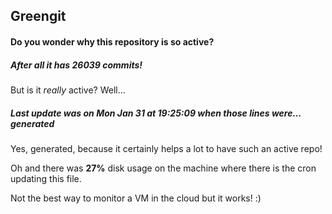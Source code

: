 ## Greengit

#### Do you wonder why this repository is so active?

##### After all it has 26039 commits!

But is it *really* active? Well...

##### Last update was on Mon Jan 31 at 19:25:09 when those lines were... generated

Yes, generated, because it certainly helps a lot to have such an active repo!

Oh and there was **27%** disk usage on the machine
where there is the cron updating this file.

Not the best way to monitor a VM in the cloud but it works! :)
